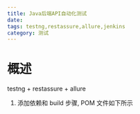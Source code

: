 ```yaml
---
title: Java后端API自动化测试 
date: 
tags: testng,restassure,allure,jenkins
category: 测试
---
```

# 概述
testng + restassure + allure
1. 添加依赖和 build 步骤, POM 文件如下所示
```xml
```